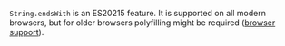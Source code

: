 `String.endsWith` is an ES20215 feature. It is supported on all modern browsers, but for older browsers polyfilling might be required 
([browser support](https://caniuse.com/mdn-javascript_builtins_string_endswith)).